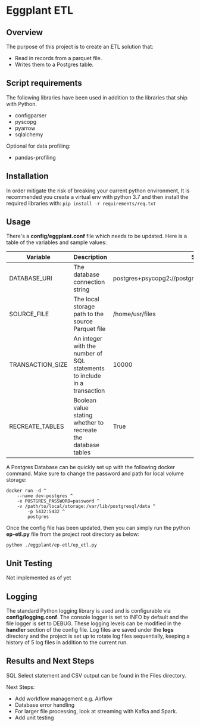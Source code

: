 # Eggplant ETL

## Overview
The purpose of this project is to create an ETL solution that:
- Read in records from a parquet file.
- Writes them to a Postgres table.

## Script requirements
The following libraries have been used in addition to the libraries that ship with Python.

- configparser
- pyscopg
- pyarrow
- sqlalchemy

Optional for data profiling:
- pandas-profiling

## Installation
In order mitigate the risk of breaking your current python environment, It is recommended you create a virtual env with
 python 3.7 and then install the required libraries with:
```pip install -r requirements/req.txt```

## Usage
There's a **config/eggplant.conf** file which needs to be updated. Here is a table of the variables and sample values:

| Variable  | Description | Sample |
| ------------- | ------------- | ------------- |
| DATABASE_URI | The database connection string | postgres+psycopg2://postgres:pass@localhost:5432/db_name |
| SOURCE_FILE  | The local storage path to the source Parquet file | /home/usr/files |
| TRANSACTION_SIZE  | An integer with the number of SQL statements to include in a transaction  | 10000 |
| RECREATE_TABLES  | Boolean value stating whether to recreate the database tables  | True |

A Postgres Database can be quickly 
set up with the following docker command. Make sure to change the password and path for local volume storage:
```
docker run -d ^
	--name dev-postgres ^
	-e POSTGRES_PASSWORD=password ^
	-v /path/to/local/storage:/var/lib/postgresql/data ^
        -p 5432:5432 ^
        postgres
```

Once the config file has been updated, then you can simply run the python 
**ep-etl.py** file from the project root directory as below:

```python ./eggplant/ep-etl/ep_etl.py```

## Unit Testing
Not implemented as of yet

## Logging
The standard Python logging library is used and is configurable via **config/logging.conf**. The console logger is set 
to INFO by default and the file logger is set to DEBUG. These logging levels can be modified in the **handler** section 
of the config file. Log files are saved under the **logs** directory and the project is set up to rotate log files 
sequentially, keeping a history of 5 log files in addition to the current run.

## Results and Next Steps
SQL Select statement and CSV output can be found in the Files directory.

Next Steps:
* Add workflow management e.g. Airflow
* Database error handling
* For larger file processing, look at streaming with Kafka and Spark.
* Add unit testing